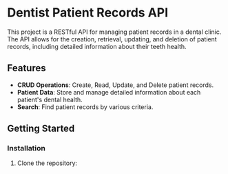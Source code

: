 # Dentist Patient Records API

This project is a RESTful API for managing patient records in a dental clinic. The API allows for the creation, retrieval, updating, and deletion of patient records, including detailed information about their teeth health.

## Features

- **CRUD Operations**: Create, Read, Update, and Delete patient records.
- **Patient Data**: Store and manage detailed information about each patient's dental health.
- **Search**: Find patient records by various criteria.

## Getting Started

### Installation

1. Clone the repository:
   
